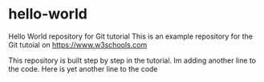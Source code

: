 # hello-world
Hello World repository for Git tutorial
This is an example repository for the Git tutoial on https://www.w3schools.com

This repository is built step by step in the tutorial.
Im adding another line to the code.
Here is yet another line to the code
